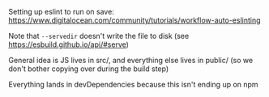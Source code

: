 Setting up eslint to run on save: https://www.digitalocean.com/community/tutorials/workflow-auto-eslinting

Note that `--servedir` doesn't write the file to disk (see https://esbuild.github.io/api/#serve)

General idea is JS lives in src/, and everything else lives in public/ (so we don't bother copying over during the build step)

Everything lands in devDependencies because this isn't ending up on npm

